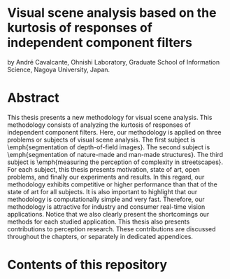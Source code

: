 Visual scene analysis based on the kurtosis of responses of independent component filters
======

by
André Cavalcante,
Ohnishi Laboratory,
Graduate School of Information Science,
Nagoya University,
Japan.


Abstract 
======

This thesis presents a new methodology for visual scene analysis. This methodology consists of analyzing the kurtosis of responses of independent component filters. Here, our methodology is applied on three problems or subjects of visual scene analysis. The first subject is \emph{segmentation of depth-of-field images}. The second subject is \emph{segmentation of nature-made and man-made structures}. The third subject is \emph{measuring the perception of complexity in streetscapes}. For each subject, this thesis presents motivation, state of art, open problems, and finally our experiments and results. In this regard, our methodology exhibits competitive or higher performance than that of the state of art for all subjects. It is also important to highlight that our methodology is computationally simple and very fast. Therefore, our methodology is attractive for industry and consumer real-time vision applications. Notice that we also clearly present the shortcomings our methods for each studied application. This thesis also presents contributions to perception research. These contributions are discussed throughout the chapters, or separately in dedicated appendices.

Contents of this repository
======
